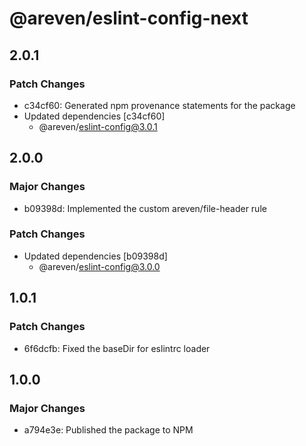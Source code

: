 # @areven/eslint-config-next

## 2.0.1

### Patch Changes

- c34cf60: Generated npm provenance statements for the package
- Updated dependencies [c34cf60]
  - @areven/eslint-config@3.0.1

## 2.0.0

### Major Changes

- b09398d: Implemented the custom areven/file-header rule

### Patch Changes

- Updated dependencies [b09398d]
  - @areven/eslint-config@3.0.0

## 1.0.1

### Patch Changes

- 6f6dcfb: Fixed the baseDir for eslintrc loader

## 1.0.0

### Major Changes

- a794e3e: Published the package to NPM
